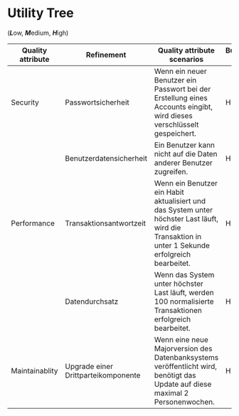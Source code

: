 # Utility Tree

(***L***ow, ***M***edium, ***H***igh)

| Quality attribute | Refinement                          | Quality attribute scenarios                                                                                                                        | Business value | Techical Risk |
| ----------------- | ----------------------------------- | -------------------------------------------------------------------------------------------------------------------------------------------------- | -------------- | ------------- |
| Security          | Passwortsicherheit                  | Wenn ein neuer Benutzer ein Passwort bei der Erstellung eines Accounts eingibt, wird dieses verschlüsselt gespeichert.                             | H              | L             |
|                   | Benutzerdatensicherheit             | Ein Benutzer kann nicht auf die Daten anderer Benutzer zugreifen.                                                                                  | H              | M             |
| Performance       | Transaktionsantwortzeit             | Wenn ein Benutzer ein Habit aktualisiert und das System unter höchster Last läuft, wird die Transaktion in unter 1 Sekunde erfolgreich bearbeitet. | H              | M             |
|                   | Datendurchsatz                      | Wenn das System unter höchster Last läuft, werden 100 normalisierte Transaktionen erfolgreich bearbeitet.                                          | H              | H             |
| Maintainablity    | Upgrade einer Drittparteikomponente | Wenn eine neue Majorversion des Datenbanksystems veröffentlicht wird, benötigt das Update auf diese maximal 2 Personenwochen.                      | H              | M             |
